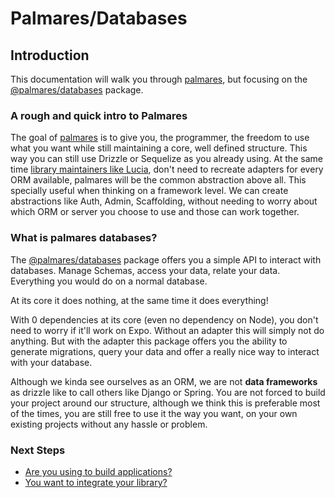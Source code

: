 # Palmares/Databases

## Introduction

This documentation will walk you through [palmares](https://github.com/palmaresHQ/palmares), but focusing on the [@palmares/databases](https://www.npmjs.com/package/@palmares/databases) package.

### A rough and quick intro to Palmares

The goal of [palmares](https://github.com/palmaresHQ/palmares) is to give you, the programmer, the freedom to use what you want while still maintaining a core, well defined structure. This way you can still use Drizzle or Sequelize as you already using. At the same time [library maintainers like Lucia](https://github.com/lucia-auth/lucia/discussions/1707), don't need to recreate adapters for every ORM available, palmares will be the common abstraction above all. This specially useful when thinking on a framework level. We can create abstractions like Auth, Admin, Scaffolding, without needing to worry about which ORM or server you choose to use and those can work together.

### What is palmares databases?

The [@palmares/databases](https://www.npmjs.com/package/@palmares/databases) package offers you a simple API to interact with databases. Manage Schemas, access your data, relate your data. Everything you would do on a normal database.

At its core it does nothing, at the same time it does everything!

With 0 dependencies at its core (even no dependency on Node), you don't need to worry if it'll work on Expo. Without an adapter this will simply not do anything. But with the adapter this package offers you the ability to generate migrations, query your data and offer a really nice way to interact with your database.

Although we kinda see ourselves as an ORM, we are not **data frameworks** as drizzle like to call others like Django or Spring. You are not forced to build your project around our structure, although we think this is preferable most of the times, you are still free to use it the way you want, on your own existing projects without any hassle or problem.

### Next Steps

- [Are you using to build applications?](https://github.com/palmaresHQ/palmares/blob/main/packages/databases/docs/consumers/summary.md)
- [You want to integrate your library?](https://github.com/palmaresHQ/palmares/blob/main/packages/databases/docs/integrators/summary.md)
